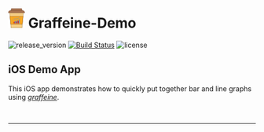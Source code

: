 # ![Graffeine](docs/icon.png) Graffeine-Demo

![release_version](https://img.shields.io/github/tag/quickthyme/graffeine-demo.svg?label=release)
[![Build Status](https://travis-ci.com/quickthyme/graffeine-demo.svg?branch=master)](https://travis-ci.com/quickthyme/graffeine-demo)
![license](https://img.shields.io/github/license/quickthyme/graffeine-demo.svg?color=black)


## iOS Demo App

This iOS app demonstrates how to quickly put together bar and line graphs using *[graffeine](https://github.com/quickthyme/graffeine)*.

 
 <br />
 
---

